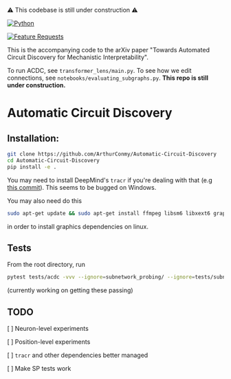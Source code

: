 :warning: This codebase is still under construction :warning:

[![Python](https://img.shields.io/pypi/pyversions/tensorflow.svg)](https://badge.fury.io/py/tensorflow)
<!-- This should be >= 3.7 -->
[![Feature Requests](https://img.shields.io/github/issues/microsoft/vscode/feature-request.svg)](https://github.com/ArthurConmy/Automatic-Circuit-Discovery/issues?q=is%3Aopen+is%3Aissue+label%3Afeature-request+sort%3Areactions-%2B1-desc)
<!-- Check this works... -->

This is the accompanying code to the arXiv paper "Towards Automated Circuit Discovery for Mechanistic Interpretability".

To run ACDC, see `transformer_lens/main.py`. To see how we edit connections, see `notebooks/evaluating_subgraphs.py`. <b>This repo is still under construction.</b>

# Automatic Circuit Discovery 

## Installation:

```bash
git clone https://github.com/ArthurConmy/Automatic-Circuit-Discovery
cd Automatic-Circuit-Discovery
pip install -e .
```

You may need to install DeepMind's `tracr` if you're dealing with that (e.g <a href="https://github.com/deepmind/tracr/commit/e75ecdaec12bf2d831a60e54d4270e8fa31fb537">this commit</a>). This seems to be bugged on Windows. 

You may also need do this

```bash
sudo apt-get update && sudo apt-get install ffmpeg libsm6 libxext6 graphviz
```

in order to install graphics dependencies on linux.

## Tests

From the root directory, run 

```bash
pytest tests/acdc -vvv --ignore=subnetwork_probing/ --ignore=tests/subnetwork_probing/
```

(currently working on getting these passing)

## TODO

[ ] Neuron-level experiments

[ ] Position-level experiments

[ ] `tracr` and other dependencies better managed

[ ] Make SP tests work